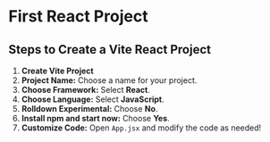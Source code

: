 # First React Project

## Steps to Create a Vite React Project

1. **Create Vite Project**
2. **Project Name:** Choose a name for your project.
3. **Choose Framework:** Select **React**.
4. **Choose Language:** Select **JavaScript**.
5. **Rolldown Experimental:** Choose **No**.
6. **Install npm and start now:** Choose **Yes**.
7. **Customize Code:** Open `App.jsx` and modify the code as needed!